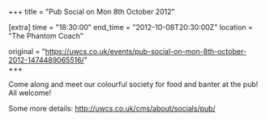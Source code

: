 +++
title = "Pub Social on Mon 8th October 2012"

[extra]
time = "18:30:00"
end_time = "2012-10-08T20:30:00Z"
location = "The Phantom Coach"

original = "https://uwcs.co.uk/events/pub-social-on-mon-8th-october-2012-1474489065516/"    
+++

Come along and meet our colourful society for food and banter at the pub\! All welcome\!

Some more details: http://uwcs.co.uk/cms/about/socials/pub/

